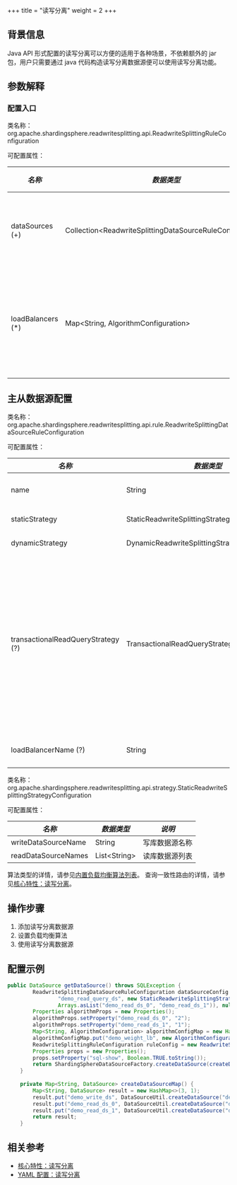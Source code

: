 +++
title = "读写分离"
weight = 2
+++

## 背景信息

Java API 形式配置的读写分离可以方便的适用于各种场景，不依赖额外的 jar 包，用户只需要通过 java 代码构造读写分离数据源便可以使用读写分离功能。

## 参数解释

### 配置入口

类名称：org.apache.shardingsphere.readwritesplitting.api.ReadwriteSplittingRuleConfiguration

可配置属性：

| *名称*              | *数据类型*                                                      | *说明*       |
|-------------------|-------------------------------------------------------------|------------|
| dataSources (+)   | Collection\<ReadwriteSplittingDataSourceRuleConfiguration\> | 读写数据源配置    |
| loadBalancers (*) | Map\<String, AlgorithmConfiguration\>                       | 从库负载均衡算法配置 |

## 主从数据源配置

类名称：org.apache.shardingsphere.readwritesplitting.api.rule.ReadwriteSplittingDataSourceRuleConfiguration

可配置属性：

| *名称*                               | *数据类型*                                         | *说明*                                                                        | *默认值*    |
|------------------------------------|------------------------------------------------|-----------------------------------------------------------------------------|----------|
| name                               | String                                         | 读写分离数据源名称                                                                   | -        |
| staticStrategy                     | StaticReadwriteSplittingStrategyConfiguration  | 静态读写分离配置                                                                    | -        |
| dynamicStrategy                    | DynamicReadwriteSplittingStrategyConfiguration | 动态读写分离配置                                                                    | -        |
| transactionalReadQueryStrategy (?) | TransactionalReadQueryStrategy                 | 事务内读请求的路由策略，可选值：PRIMARY（路由至主库）、FIXED（同一事务内路由至固定数据源）、DYNAMIC（同一事务内路由至非固定数据源） | DYNAMIC  |
| loadBalancerName (?)               | String                                         | 读库负载均衡算法名称                                                                  | 轮询负载均衡算法 |

类名称：org.apache.shardingsphere.readwritesplitting.api.strategy.StaticReadwriteSplittingStrategyConfiguration

可配置属性：

| *名称*                | *数据类型*         | *说明*    |
|---------------------|----------------|---------|
| writeDataSourceName | String         | 写库数据源名称 |
| readDataSourceNames | List\<String\> | 读库数据源列表 |

算法类型的详情，请参见[内置负载均衡算法列表](/cn/user-manual/common-config/builtin-algorithm/load-balance)。
查询一致性路由的详情，请参见[核心特性：读写分离](/cn/features/readwrite-splitting/)。

## 操作步骤

1. 添加读写分离数据源
1. 设置负载均衡算法
1. 使用读写分离数据源
   
## 配置示例

```java
public DataSource getDataSource() throws SQLException {
        ReadwriteSplittingDataSourceRuleConfiguration dataSourceConfig = new ReadwriteSplittingDataSourceRuleConfiguration(
                "demo_read_query_ds", new StaticReadwriteSplittingStrategyConfiguration("demo_write_ds",
                Arrays.asList("demo_read_ds_0", "demo_read_ds_1")), null,"demo_weight_lb");
        Properties algorithmProps = new Properties();
        algorithmProps.setProperty("demo_read_ds_0", "2");
        algorithmProps.setProperty("demo_read_ds_1", "1");
        Map<String, AlgorithmConfiguration> algorithmConfigMap = new HashMap<>(1);
        algorithmConfigMap.put("demo_weight_lb", new AlgorithmConfiguration("WEIGHT", algorithmProps));
        ReadwriteSplittingRuleConfiguration ruleConfig = new ReadwriteSplittingRuleConfiguration(Collections.singleton(dataSourceConfig), algorithmConfigMap);
        Properties props = new Properties();
        props.setProperty("sql-show", Boolean.TRUE.toString());
        return ShardingSphereDataSourceFactory.createDataSource(createDataSourceMap(), Collections.singleton(ruleConfig), props);
    }
    
    private Map<String, DataSource> createDataSourceMap() {
        Map<String, DataSource> result = new HashMap<>(3, 1);
        result.put("demo_write_ds", DataSourceUtil.createDataSource("demo_write_ds"));
        result.put("demo_read_ds_0", DataSourceUtil.createDataSource("demo_read_ds_0"));
        result.put("demo_read_ds_1", DataSourceUtil.createDataSource("demo_read_ds_1"));
        return result;
    }
```

## 相关参考

- [核心特性：读写分离](/cn/features/readwrite-splitting/)
- [YAML 配置：读写分离](/cn/user-manual/shardingsphere-jdbc/yaml-config/rules/readwrite-splitting/)
